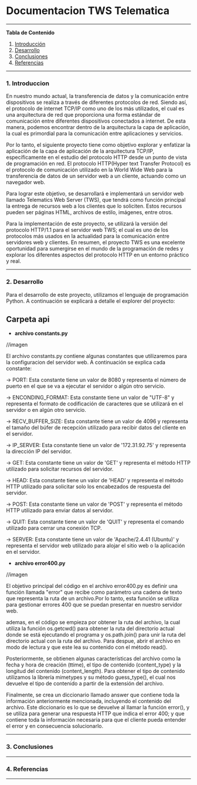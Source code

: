 # **Documentacion TWS Telematica**

*******

**Tabla de Contenido**

1. [Introducción](#introduction)
2. [Desarrollo](#development)
3. [Conclusiones](#conclusion) 
4. [Referencias](#references)<br>

*******

<div id='introduction'/> 

### **1. Introduccion**
En nuestro mundo actual, la transferencia de datos y la comunicación entre dispositivos se realiza a través de diferentes protocolos de red. Siendo  así, el protocolo de internet TCP/IP como uno de los más utilizados, el cual es una arquitectura de red que proporciona una forma estándar de comunicación entre diferentes dispositivos conectados a internet. De esta manera, podemos encontrar dentro de la arquitectura la capa de aplicación, la cual es primordial para la comunicación entre aplicaciones y servicios.

Por lo tanto, el siguiente proyecto tiene como objetivo explorar y enfatizar la aplicación de la capa de aplicación de la arquitectura TCP/IP, específicamente en el estudio del protocolo HTTP desde un punto de vista de programación en red. El protocolo HTTP(Hyper text Transfer Protocol) es el protocolo de comunicación utilizado en la World  Wide Web para la transferencia de datos de un servidor web a un cliente, actuando como un navegador web.

Para lograr este objetivo, se desarrollará e implementará un servidor web llamado Telematics Web Server (TWS), que tendrá como función principal la entrega de recursos web a los clientes que lo soliciten. Estos recursos pueden ser páginas HTML, archivos de estilo, imágenes, entre otros.

Para la implementación de este proyecto, se utilizará la versión del protocolo HTTP/1.1 para el servidor web TWS; el cual es uno de los protocolos más usados en la actualidad para la comunicación entre servidores web y clientes. En resumen, el proyecto TWS es una excelente oportunidad para sumergirse en el mundo de la programación de redes y explorar los diferentes aspectos del protocolo HTTP en un entorno práctico y real.
*******

<div id='development'/> 

### **2. Desarrollo**
Para el desarrollo de este proyecto, utilizamos el lenguaje de programación Python. A continuación se explicará a detalle el explorer del proyecto: 

## Carpeta api 

- **archivo constants.py**

//imagen 

El archivo constants.py contiene algunas constantes que utilizaremos para la configuracion del servidor web. A continuación se explica cada constante:

-> PORT: Esta constante tiene un valor de 8080 y representa el número de puerto en el que se va a ejecutar el servidor o algún otro servicio.

-> ENCONDING_FORMAT: Esta constante tiene un valor de "UTF-8" y representa el formato de codificación de caracteres que se utilizará en el servidor o en algún otro servicio.

-> RECV_BUFFER_SIZE: Esta constante tiene un valor de 4096 y representa el tamaño del búfer de recepción utilizado para recibir datos del cliente en el servidor.

-> IP_SERVER: Esta constante tiene un valor de '172.31.92.75' y representa la dirección IP del servidor.

-> GET: Esta constante tiene un valor de 'GET' y representa el método HTTP utilizado para solicitar recursos del servidor.

-> HEAD: Esta constante tiene un valor de 'HEAD' y representa el método HTTP utilizado para solicitar solo los encabezados de respuesta del servidor.

-> POST: Esta constante tiene un valor de 'POST' y representa el método HTTP utilizado para enviar datos al servidor.

-> QUIT: Esta constante tiene un valor de 'QUIT' y representa el comando utilizado para cerrar una conexión TCP.

-> SERVER: Esta constante tiene un valor de 'Apache/2.4.41 (Ubuntu)' y representa el servidor web utilizado para alojar el sitio web o la aplicación en el servidor.



- **archivo error400.py**

//imagen

El objetivo principal del código en el archivo error400.py es definir una función llamada "error" que recibe como parámetro una cadena de texto que representa la ruta de un archivo.Por lo tanto,  esta función se utiliza para gestionar errores 400 que se puedan presentar en nuestro servidor web.

ademas, en el código se empieza por obtener la ruta del archivo, la cual utiliza la función os.getcwd() para obtener la ruta del directorio actual donde se está ejecutando el programa y os.path.join() para unir la ruta del directorio actual con la ruta del archivo. Para despue, abrir el archivo en modo de lectura y que este lea su contenido con el método read().

Posteriormente, se obtienen algunas características del archivo como la fecha y hora de creación (ttime), el tipo de contenido (content_type) y la longitud del contenido (content_length). Para obtener el tipo de contenido utilizamos la librería mimetypes y su método guess_type(), el cual nos devuelve el tipo de contenido a partir de la extensión del archivo.

Finalmente, se crea un diccionario llamado answer que contiene toda la información anteriormente mencionada, incluyendo el contenido del archivo. Este diccionario es lo que se devuelve al llamar la función error(), y se utiliza para generar una respuesta HTTP que indica el error 400; y que contiene toda la información necesaria para que el cliente pueda entender el error y en consecuencia solucionarlo.

*******

<div id='conclusion'/> 

### **3. Conclusiones**

*******

<div id='references'/> 

### **4. Referencias**

*******

